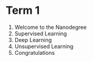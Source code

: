 # Term 1

  1. Welcome to the Nanodegree
  2. Supervised Learning
  3. Deep Learning
  4. Unsupervised Learning
  5. Congratulations
